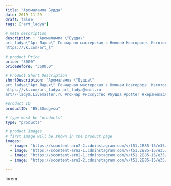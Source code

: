 ```yaml
---
title: "Аромалампа Будда"
date: 2019-11-29
draft: false
tags: ["art_ladya"]

# meta description
description : "Аромалампа \"Будда\" 
art_ladya\"Арт Ладья\" Гончарная мастерская в Нижнем Новгороде. Изготовление керамики и мастер//-классы по обучению. 
https://vk.com/art_l"

# product Price
price: "3000"
priceBefore: "3600.0"

# Product Short Description
shortDescription: "Аромалампа \"Будда\" 
art_ladya\"Арт Ладья\" Гончарная мастерская в Нижнем Новгороде. Изготовление керамики и мастер//-классы по обучению. 
https://vk.com/art_ladya art_ladya@mail.ru 
art//-ladya.Livemaster.ru #гончар #исскуство #будда #potter #керамикадляинтерьера #керамикаручнаяработа #гончарнаямастерская #керамиканазаказ #handmade #свеча #керамика #candlestick #эксклюзивнаякерамика #painter #dishes #decor #ceramicar #nntoday #claygoods #restaurant #earthenware #ceramic #design #magic #candle #ceramicart #аромалампа #подсвечник #clay #авторскаякерамика"

#product ID
productID: "B5cSOmqgvsu"

# type must be "products"
type: "products"

# product Images
# first image will be shown in the product page
images:
  - image: "https://scontent-arn2-2.cdninstagram.com/v/t51.2885-15/e35/77182101_1021319821545437_8361069521938406001_n.jpg?se=7&tp=1&_nc_ht=scontent-arn2-2.cdninstagram.com&_nc_cat=105&_nc_ohc=rW4Jg0Lv3-cAX8b_T-0&ccb=7-4&oh=7cec91662d1e48824f72c65846ea0370&oe=6085B02F&_nc_sid=83d603&ig_cache_key=MjE4NzcwMzY4NDI1Nzg3ODI1MA%3D%3D.2-ccb7-4"
  - image: "https://scontent-arn2-1.cdninstagram.com/v/t51.2885-15/e35/75580721_151771762767695_86698508563289159_n.jpg?se=8&tp=1&_nc_ht=scontent-arn2-1.cdninstagram.com&_nc_cat=111&_nc_ohc=uXIs_eHoj_8AX_c9i7F&ccb=7-4&oh=31fcecdc27cbfb2a96fbaf341950771f&oe=60836ECC&_nc_sid=83d603&ig_cache_key=MjE4NzcwMzY4NDI4MzE4OTI4OQ%3D%3D.2-ccb7-4"
  - image: "https://scontent-arn2-1.cdninstagram.com/v/t51.2885-15/e35/73414942_444940589499262_8277009851240351429_n.jpg?se=8&tp=1&_nc_ht=scontent-arn2-1.cdninstagram.com&_nc_cat=110&_nc_ohc=7fE9FBbrzJUAX9h8NdE&ccb=7-4&oh=3fdd6d643fc4acd3a551acf6f3d618b4&oe=60862A75&_nc_sid=83d603&ig_cache_key=MjE4NzcwMzY4NDI5MTU2MTA0MA%3D%3D.2-ccb7-4"
  - image: "https://scontent-arn2-2.cdninstagram.com/v/t51.2885-15/e35/73521720_2533023300262752_3650922061373944631_n.jpg?se=8&tp=1&_nc_ht=scontent-arn2-2.cdninstagram.com&_nc_cat=100&_nc_ohc=kXQQ03VEG2EAX_Wo4Vv&ccb=7-4&oh=bc80fb70c1f4bfabda7a1bbf10fd6048&oe=608298EC&_nc_sid=83d603&ig_cache_key=MjE4NzcwMzY4NDI2NjMzMzI1OA%3D%3D.2-ccb7-4"

---
```

lorem
